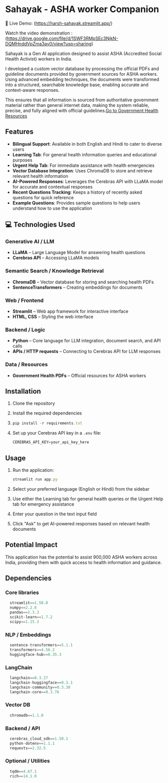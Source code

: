 # Sahayak - ASHA worker Companion
🚀 Live Demo: (https://harsh-sahayak.streamlit.app/)


Watch the video demonstration : (https://drive.google.com/file/d/1SWF3RMpSEc3NjkN-DQMHnddVpZma3ay0/view?usp=sharing)


Sahayak is a Gen AI application designed to assist ASHA (Accredited Social Health Activist) workers in India. 


I developed a custom vector database by processing the official PDFs and guideline documents provided by government sources for ASHA workers. 
Using advanced embedding techniques, the documents were transformed into a structured, searchable knowledge base, enabling accurate and context-aware responses. 


This ensures that all information is sourced from authoritative government material rather than general internet data, making the system reliable, precise, and fully aligned with official guidelines.[Go to Government Health Resources](https://nhm.gov.in/index1.php?lang=1&level=3&sublinkid=184&lid=257)



## Features

- __Bilingual Support__: Available in both English and Hindi to cater to diverse users
- __Learning Tab__: For general health information queries and educational purposes
- __Urgent Help Tab__: For immediate assistance with health emergencies
- __Vector Database Integration__: Uses ChromaDB to store and retrieve relevant health information
- __AI-Powered Responses__: Leverages the Cerebras API with LLaMA model for accurate and contextual responses
- __Recent Questions Tracking__: Keeps a history of recently asked questions for quick reference
- __Example Questions__: Provides sample questions to help users understand how to use the application

## 💻 Technologies Used

### Generative AI / LLM
- **LLaMA** – Large Language Model for answering health questions  
- **Cerebras API** – Accessing LLaMA models   

### Semantic Search / Knowledge Retrieval
- **ChromaDB** – Vector database for storing and searching health PDFs  
- **SentenceTransformers** – Creating embeddings for documents  

### Web / Frontend
- **Streamlit** – Web app framework for interactive interface  
- **HTML, CSS** – Styling the web interface  

### Backend / Logic
- **Python** – Core language for LLM integration, document search, and API calls  
- **APIs / HTTP requests** – Connecting to Cerebras API for LLM responses  

### Data / Resources
- **Government Health PDFs** – Official resources for ASHA workers

## Installation

1. Clone the repository
2. Install the required dependencies
1. ```javascript
   pip install -r requirements.txt
   ```

2. Set up your Cerebras API key in a `.env` file:

   ```javascript
   CEREBRAS_API_KEY=your_api_key_here
   ```

## Usage

1. Run the application:

   ```javascript
   streamlit run app.py
   ```

2. Select your preferred language (English or Hindi) from the sidebar

3. Use either the Learning tab for general health queries or the Urgent Help tab for emergency assistance

4. Enter your question in the text input field

5. Click "Ask" to get AI-powered responses based on relevant health documents

## Potential Impact

This application has the potential to assist 900,000 ASHA workers across India, providing them with quick access to health information and guidance.

## Dependencies

### Core libraries
 ```javascript
   streamlit==1.50.0
   numpy==2.2.6
   pandas==2.3.3
   scikit-learn==1.7.2
   scipy==1.15.3
 ```

### NLP / Embeddings
 ```javascript
   sentence-transformers==5.1.1
   transformers==4.56.2
   huggingface-hub==0.35.3
 ```

### LangChain
 ```javascript
   langchain==0.3.27
   langchain-huggingface==0.3.1
   langchain-community==0.3.30
   langchain-core==0.3.76
 ```

### Vector DB
 ```javascript
   chromadb==1.1.0
 ```

### Backend / API
 ```javascript
   cerebras_cloud_sdk==1.50.1
   python-dotenv==1.1.1
   requests==2.32.5
 ```

### Optional / Utilities
 ```javascript
   tqdm==4.67.1
   rich==14.1.0
 ```
